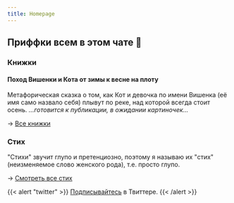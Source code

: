 ```yaml
---
title: Homepage
---
```


## Приффки всем в этом чате 👋


### Книжки

#### Поход Вишенки и Кота от зимы к весне на плоту
Метафорическая сказка о том, как Кот и девочка по имени Вишенка (её имя само назвало себя) плывут по реке, над которой всегда стоит осень.
*...готовится к публикации, в ожидании картиночек...*

→ [Все книжки](./books)

### Стих

"Стихи" звучит глупо и претенциозно, поэтому я называю их "стих" (неизменяемое слово женского рода), т.е. просто глупо. 

→ [Смотреть все стих](./poems)

{{< alert "twitter" >}}
[Подписывайтесь](https://twitter.com/danipolony) в Твиттере.
{{< /alert >}}